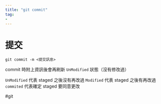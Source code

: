 ```yaml
---
title: "git commit"
tag: 
- 
---
```

# 提交
```shell
git commit -m <提交訊息>
```

commit 時附上資訊後會再刷新 `UnModified` 狀態（沒有修改過）

`UnModified` 代表 staged 之後沒有再改過
`Modified` 代表 staged 之後有再改過
`commited` 代表確定 staged 要同意更改

#git